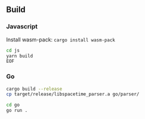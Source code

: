 ## Build

### Javascript

Install wasm-pack: `cargo install wasm-pack`

```bash
cd js
yarn build
EOF
```

### Go

```bash
cargo build --release
cp target/release/libspacetime_parser.a go/parser/

cd go
go run .
```
